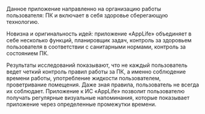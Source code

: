 Данное приложение направленно на организацию работы пользователя: ПК и включает в себя здоровье сберегающую технологию.

Новизна и оригинальность идей: приложение «AppLife» объединяет в себе несколько функций, планировщик задач, контроль за здоровьем пользователя в соответствии с санитарными нормами, контроль за состоянием ПК.

Результаты исследований показывают, что не каждый пользователь ведет четкий контроль правил работы за ПК, а именно соблюдение времени работы, употребление жидкости пользователем, проветривание помещения. Даже зная правила, пользователь не всегда их соблюдает. Приложение к ИС «AppLife» позволит пользователю получать регулярные визуальные напоминания, которые показывает приложение через определенные промежутки времени.
